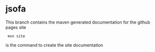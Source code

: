 # jsofa
This branch contains the maven generated documentation for the github pages site 

     mvn site 
     
is the command to create the site documentation

